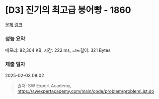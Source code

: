 # [D3] 진기의 최고급 붕어빵 - 1860 

[문제 링크](https://swexpertacademy.com/main/code/problem/problemDetail.do?contestProbId=AV5LsaaqDzYDFAXc) 

### 성능 요약

메모리: 82,304 KB, 시간: 223 ms, 코드길이: 321 Bytes

### 제출 일자

2025-02-03 08:02



> 출처: SW Expert Academy, https://swexpertacademy.com/main/code/problem/problemList.do